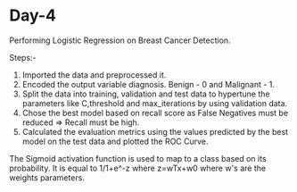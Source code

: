 # Day-4

Performing Logistic Regression on Breast Cancer Detection.

Steps:-
1. Imported the data and preprocessed it.
2. Encoded the output variable diagnosis. Benign - 0 and Malignant - 1.
3. Split the data into training, validation and test data to hypertune the parameters like C,threshold and max_iterations by using validation data.
4. Chose the best model based on recall score as False Negatives must be reduced => Recall must be high.
5. Calculated the evaluation metrics using the values predicted by the best model on the test data and plotted the ROC Curve.

The Sigmoid activation function is used to map to a class based on its probability.
It is equal to 1/1+e^-z where z=wTx+w0 where w's are the weights parameters.
